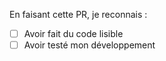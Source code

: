 En faisant cette PR, je reconnais :
- [ ] Avoir fait du code lisible
- [ ] Avoir testé mon développement
